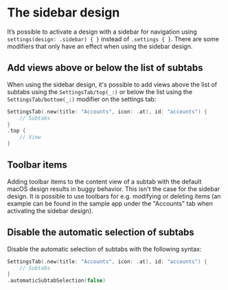# The sidebar design

It’s possible to activate a design with a sidebar for navigation using `settings(design: .sidebar) { }` instead of `.settings { }`. There are some modifiers that only have an effect when using the sidebar design.

## Add views above or below the list of subtabs
When using the sidebar design, it's possible to add views above the list of subtabs using the ``SettingsTab/top(_:)`` or below the list using the ``SettingsTab/bottom(_:)`` modifier on the settings tab:
```swift
SettingsTab(.new(title: "Accounts", icon: .at), id: "accounts") {
    // Subtabs
}
.top {
    // View
}
```

## Toolbar items
Adding toolbar items to the content view of a subtab with the default macOS design results in buggy behavior. This isn't the case for the sidebar design. It is possible to use toolbars for e.g. modifying or deleting items (an example can be found in the sample app under the "Accounts" tab when activating the sidebar design).

## Disable the automatic selection of subtabs
Disable the automatic selection of subtabs with the following syntax:
```swift
SettingsTab(.new(title: "Accounts", icon: .at), id: "accounts") {
    // Subtabs
}
.automaticSubtabSelection(false)
```
